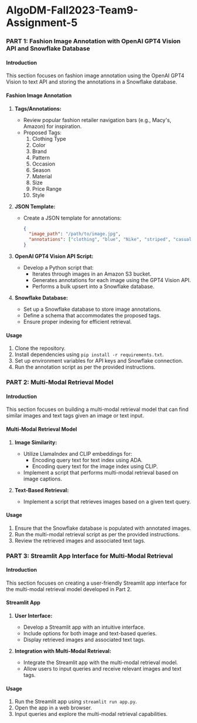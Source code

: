 # AlgoDM-Fall2023-Team9-Assignment-5


### PART 1: Fashion Image Annotation with OpenAI GPT4 Vision API and Snowflake Database

#### Introduction
This section focuses on fashion image annotation using the OpenAI GPT4 Vision to text API and storing the annotations in a Snowflake database.

#### Fashion Image Annotation
1. **Tags/Annotations:**
   - Review popular fashion retailer navigation bars (e.g., Macy's, Amazon) for inspiration.
   - Proposed Tags:
     1. Clothing Type
     2. Color
     3. Brand
     4. Pattern
     5. Occasion
     6. Season
     7. Material
     8. Size
     9. Price Range
     10. Style

2. **JSON Template:**
   - Create a JSON template for annotations:
     ```json
     {
       "image_path": "/path/to/image.jpg",
       "annotations": ["clothing", "blue", "Nike", "striped", "casual", "spring", "cotton", "medium", "$50-$100", "sports"]
     }
     ```

3. **OpenAI GPT4 Vision API Script:**
   - Develop a Python script that:
     - Iterates through images in an Amazon S3 bucket.
     - Generates annotations for each image using the GPT4 Vision API.
     - Performs a bulk upsert into a Snowflake database.

4. **Snowflake Database:**
   - Set up a Snowflake database to store image annotations.
   - Define a schema that accommodates the proposed tags.
   - Ensure proper indexing for efficient retrieval.

#### Usage
1. Clone the repository.
2. Install dependencies using `pip install -r requirements.txt`.
3. Set up environment variables for API keys and Snowflake connection.
4. Run the annotation script as per the provided instructions.

### PART 2: Multi-Modal Retrieval Model

#### Introduction
This section focuses on building a multi-modal retrieval model that can find similar images and text tags given an image or text input.

#### Multi-Modal Retrieval Model
1. **Image Similarity:**
   - Utilize LlamaIndex and CLIP embeddings for:
     - Encoding query text for text index using ADA.
     - Encoding query text for the image index using CLIP.
   - Implement a script that performs multi-modal retrieval based on image captions.

2. **Text-Based Retrieval:**
   - Implement a script that retrieves images based on a given text query.

#### Usage
1. Ensure that the Snowflake database is populated with annotated images.
2. Run the multi-modal retrieval script as per the provided instructions.
3. Review the retrieved images and associated text tags.

### PART 3: Streamlit App Interface for Multi-Modal Retrieval

#### Introduction
This section focuses on creating a user-friendly Streamlit app interface for the multi-modal retrieval model developed in Part 2.

#### Streamlit App
1. **User Interface:**
   - Develop a Streamlit app with an intuitive interface.
   - Include options for both image and text-based queries.
   - Display retrieved images and associated text tags.

2. **Integration with Multi-Modal Retrieval:**
   - Integrate the Streamlit app with the multi-modal retrieval model.
   - Allow users to input queries and receive relevant images and text tags.

#### Usage
1. Run the Streamlit app using `streamlit run app.py`.
2. Open the app in a web browser.
3. Input queries and explore the multi-modal retrieval capabilities.

